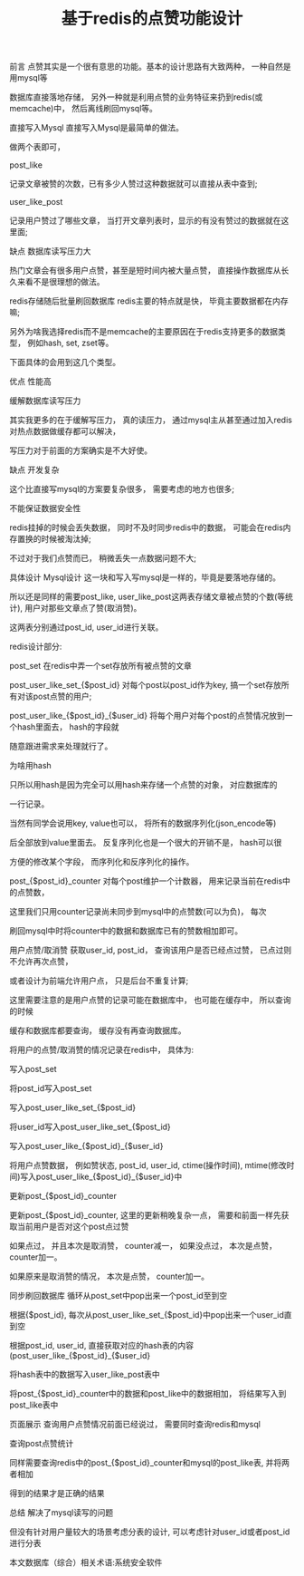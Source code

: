 ﻿---
layout: articles
title: 基于redis的点赞功能设计
permalink: articles/20160814.html
disqusIdentifier: articles/20160814.html
disqusUrl: http://redis.cn/monthly/temp.html
discuzTid: 
---


前言
点赞其实是一个很有意思的功能。基本的设计思路有大致两种， 一种自然是用mysql等

数据库直接落地存储， 另外一种就是利用点赞的业务特征来扔到redis(或memcache)中， 然后离线刷回mysql等。

直接写入Mysql
直接写入Mysql是最简单的做法。

做两个表即可，

post_like

记录文章被赞的次数，已有多少人赞过这种数据就可以直接从表中查到;

user_like_post

记录用户赞过了哪些文章， 当打开文章列表时，显示的有没有赞过的数据就在这里面;

缺点
数据库读写压力大

热门文章会有很多用户点赞，甚至是短时间内被大量点赞， 直接操作数据库从长久来看不是很理想的做法。

redis存储随后批量刷回数据库
redis主要的特点就是快， 毕竟主要数据都在内存嘛;

另外为啥我选择redis而不是memcache的主要原因在于redis支持更多的数据类型， 例如hash, set, zset等。

下面具体的会用到这几个类型。

优点
性能高

缓解数据库读写压力

其实我更多的在于缓解写压力， 真的读压力， 通过mysql主从甚至通过加入redis对热点数据做缓存都可以解决，

写压力对于前面的方案确实是不大好使。

缺点
开发复杂

这个比直接写mysql的方案要复杂很多， 需要考虑的地方也很多;

不能保证数据安全性

redis挂掉的时候会丢失数据， 同时不及时同步redis中的数据， 可能会在redis内存置换的时候被淘汰掉;

不过对于我们点赞而已， 稍微丢失一点数据问题不大;

具体设计 Mysql设计
这一块和写入写mysql是一样的，毕竟是要落地存储的。

所以还是同样的需要post_like, user_like_post这两表存储文章被点赞的个数(等统计), 用户对那些文章点了赞(取消赞)。

这两表分别通过post_id, user_id进行关联。

redis设计部分:

post_set
在redis中弄一个set存放所有被点赞的文章

post_user_like_set_{$post_id}
对每个post以post_id作为key, 搞一个set存放所有对该post点赞的用户;

post_user_like_{$post_id}_{$user_id}
将每个用户对每个post的点赞情况放到一个hash里面去， hash的字段就

随意跟进需求来处理就行了。

为啥用hash

只所以用hash是因为完全可以用hash来存储一个点赞的对象， 对应数据库的

一行记录。

当然有同学会说用key, value也可以， 将所有的数据序列化(json_encode等)

后全部放到value里面去。 反复序列化也是一个很大的开销不是， hash可以很

方便的修改某个字段， 而序列化和反序列化的操作。

post_{$post_id}_counter
对每个post维护一个计数器， 用来记录当前在redis中的点赞数，

这里我们只用counter记录尚未同步到mysql中的点赞数(可以为负)， 每次

刷回mysql中时将counter中的数据和数据库已有的赞数相加即可。

用户点赞/取消赞
获取user_id, post_id， 查询该用户是否已经点过赞， 已点过则不允许再次点赞，

或者设计为前端允许用户点， 只是后台不重复计算;

这里需要注意的是用户点赞的记录可能在数据库中， 也可能在缓存中， 所以查询的时候

缓存和数据库都要查询， 缓存没有再查询数据库。

将用户的点赞/取消赞的情况记录在redis中， 具体为:

写入post_set

将post_id写入post_set

写入post_user_like_set_{$post_id}

将user_id写入post_user_like_set_{$post_id}

写入post_user_like_{$post_id}_{$user_id}

将用户点赞数据， 例如赞状态, post_id, user_id, ctime(操作时间), mtime(修改时间)写入post_user_like_{$post_id}_{$user_id}中

更新post_{$post_id}_counter

更新post_{$post_id}_counter, 这里的更新稍晚复杂一点， 需要和前面一样先获取当前用户是否对这个post点过赞

如果点过， 并且本次是取消赞， counter减一， 如果没点过， 本次是点赞， counter加一。

如果原来是取消赞的情况， 本次是点赞， counter加一。

同步刷回数据库
循环从post_set中pop出来一个post_id至到空

根据{$post_id}, 每次从post_user_like_set_{$post_id}中pop出来一个user_id直到空

根据post_id, user_id, 直接获取对应的hash表的内容(post_user_like_{$post_id}_{$user_id}

将hash表中的数据写入user_like_post表中

将post_{$post_id}_counter中的数据和post_like中的数据相加， 将结果写入到post_like表中

页面展示
查询用户点赞情况前面已经说过， 需要同时查询redis和mysql

查询post点赞统计

同样需要查询redis中的post_{$post_id}_counter和mysql的post_like表, 并将两者相加

得到的结果才是正确的结果

总结
解决了mysql读写的问题

但没有针对用户量较大的场景考虑分表的设计, 可以考虑针对user_id或者post_id进行分表

本文数据库（综合）相关术语:系统安全软件